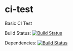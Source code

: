 # ci-test
Basic CI Test

Build Status: [![Build Status](https://travis-ci.org/mschilde/ci-test.svg)](https://travis-ci.org/mschilde/ci-test)

Dependencies: [![Build Status](https://david-dm.org/mschilde/ci-test.svg)](https://david-dm.org/mschilde/ci-test)
